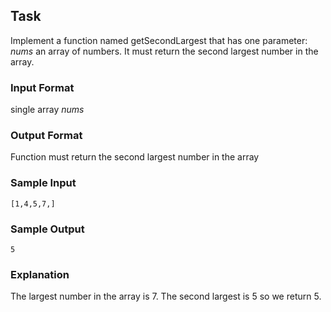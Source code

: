 ## Task

Implement a function named getSecondLargest that has one parameter: _nums_ an array of numbers. It must return the second largest number in the array.

### Input Format

single array _nums_

### Output Format

Function must return the second largest number in the array

### Sample Input
```
[1,4,5,7,]
```
### Sample Output
```
5
```
### Explanation
The largest number in the array is 7. The second largest is 5 so we return 5.
